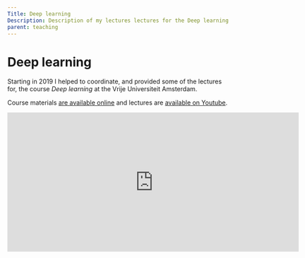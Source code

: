 ```yaml
---
Title: Deep learning
Description: Description of my lectures lectures for the Deep learning course.
parent: teaching
---
```


# Deep learning

Starting in 2019 I helped to coordinate, and provided some of the lectures for, the course _Deep learning_ at the Vrije Universiteit Amsterdam.

Course materials [are available online](https://dlvu.github.io) and lectures are [available on Youtube](https://www.youtube.com/@dlvu6202/playlists).

<iframe width="660" height="315" src="https://www.youtube.com/embed/idO5r5eWIrw" title="YouTube video player" frameborder="0" allow="accelerometer; autoplay; clipboard-write; encrypted-media; gyroscope; picture-in-picture" allowfullscreen></iframe>
